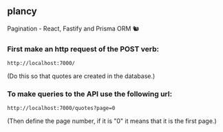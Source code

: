 ## plancy
Pagination - React, Fastify and Prisma ORM 🐿

### First make an http request of the POST verb:

```
http://localhost:7000/
```

(Do this so that quotes are created in the database.)

### To make queries to the API use the following url:

```
http://localhost:7000/quotes?page=0
```

(Then define the page number, if it is "0" it means that it is the first page.)
